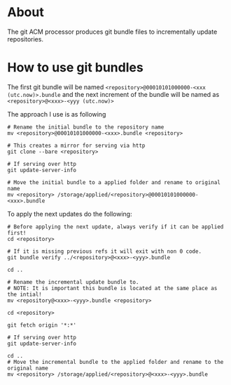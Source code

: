 # About
The git ACM processor produces git bundle files to incrementally update repositories.

# How to use git bundles

The first git bundle will be named
`<repository>@00010101000000-<xxx (utc.now)>.bundle`
and the next increment of the bundle will be named as
`<repository>@<xxx>-<yyy (utc.now)>`

The approach I use is as following
```console
# Rename the initial bundle to the repository name
mv <repository>@00010101000000-<xxx>.bundle <repository>

# This creates a mirror for serving via http
git clone --bare <repository>

# If serving over http
git update-server-info

# Move the initial bundle to a applied folder and rename to original name
mv <repository> /storage/applied/<repository>@00010101000000-<xxx>.bundle
```

To apply the next updates do the following:
```console
# Before applying the next update, always verify if it can be applied first!
cd <repository>

# If it is missing previous refs it will exit with non 0 code.
git bundle verify ../<repository>@<xxx>-<yyy>.bundle

cd ..

# Rename the incremental update bundle to.
# NOTE: It is important this bundle is located at the same place as the intial!
mv <repository@<xxx>-<yyy>.bundle <repository>

cd <repository>

git fetch origin '*:*'

# If serving over http
git update-server-info

cd ..
# Move the incremental bundle to the applied folder and rename to the original name
mv <repository> /storage/applied/<repository>@<xxx>-<yyy>.bundle
```

